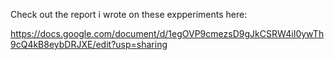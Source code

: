 Check out the report i wrote on these expperiments here:


https://docs.google.com/document/d/1egOVP9cmezsD9gJkCSRW4iI0ywTh9cQ4kB8eybDRJXE/edit?usp=sharing
